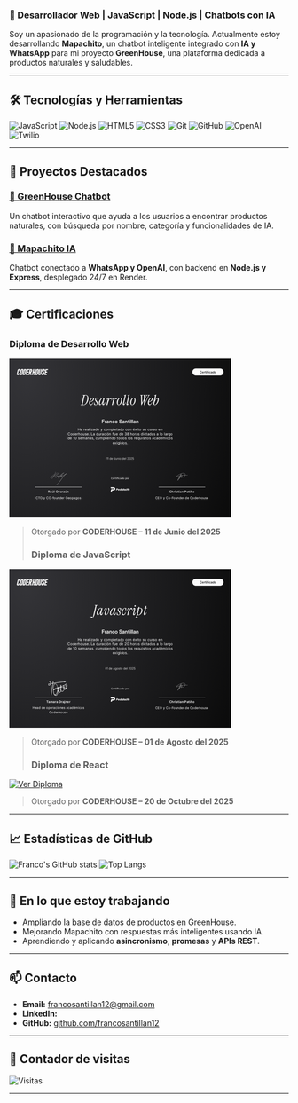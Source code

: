 
### 🚀 Desarrollador Web | JavaScript | Node.js | Chatbots con IA  

Soy un apasionado de la programación y la tecnología. Actualmente estoy desarrollando **Mapachito**, un chatbot inteligente integrado con **IA y WhatsApp** para mi proyecto **GreenHouse**, una plataforma dedicada a productos naturales y saludables.

---

## 🛠️ Tecnologías y Herramientas  

![JavaScript](https://img.shields.io/badge/JavaScript-F7DF1E?style=for-the-badge&logo=javascript&logoColor=black)
![Node.js](https://img.shields.io/badge/Node.js-43853D?style=for-the-badge&logo=node.js&logoColor=white)
![HTML5](https://img.shields.io/badge/HTML5-E34F26?style=for-the-badge&logo=html5&logoColor=white)
![CSS3](https://img.shields.io/badge/CSS3-1572B6?style=for-the-badge&logo=css3&logoColor=white)
![Git](https://img.shields.io/badge/Git-F05032?style=for-the-badge&logo=git&logoColor=white)
![GitHub](https://img.shields.io/badge/GitHub-181717?style=for-the-badge&logo=github&logoColor=white)
![OpenAI](https://img.shields.io/badge/OpenAI-412991?style=for-the-badge&logo=openai&logoColor=white)
![Twilio](https://img.shields.io/badge/Twilio-F22F46?style=for-the-badge&logo=twilio&logoColor=white)

---

## 📌 Proyectos Destacados  

### [🌱 GreenHouse Chatbot](https://francosantillan12.github.io/greenhouse/)  
Un chatbot interactivo que ayuda a los usuarios a encontrar productos naturales, con búsqueda por nombre, categoría y funcionalidades de IA.  

### [🤖 Mapachito IA](https://github.com/francosantillan12/Mapachito-IA)  
Chatbot conectado a **WhatsApp y OpenAI**, con backend en **Node.js y Express**, desplegado 24/7 en Render.  

---

## 🎓 Certificaciones  

### Diploma de Desarrollo Web  
[![Ver Diploma](https://github.com/francosantillan12/certificados/blob/main/diploma-miniatura.png?raw=true)](https://github.com/francosantillan12/certificados/blob/main/diploma-desarrollo-web.png)

> Otorgado por **CODERHOUSE – 11 de Junio del 2025**
>
> ### Diploma de JavaScript  
[![Ver Diploma](https://github.com/francosantillan12/certificados/blob/main/diploma-javascript-miniatura.png?raw=true)](https://github.com/francosantillan12/certificados/blob/main/diploma-JAVASCRIPT.png?raw=true)  
> Otorgado por **CODERHOUSE – 01 de Agosto del 2025**
>
> ### Diploma de React  
[![Ver Diploma](https://raw.githubusercontent.com/francosantillan12/certificados4/main/Diploma-React.png)](https://github.com/francosantillan12/certificados4/blob/main/diploma-React.png?raw=true)  
> Otorgado por **CODERHOUSE – 20 de Octubre del 2025**





---

## 📈 Estadísticas de GitHub  

![Franco's GitHub stats](https://github-readme-stats.vercel.app/api?username=francosantillan12&show_icons=true&theme=tokyonight)
![Top Langs](https://github-readme-stats.vercel.app/api/top-langs/?username=francosantillan12&layout=compact&theme=tokyonight)

---

## 🌱 En lo que estoy trabajando  
- Ampliando la base de datos de productos en GreenHouse.  
- Mejorando Mapachito con respuestas más inteligentes usando IA.  
- Aprendiendo y aplicando **asincronismo**, **promesas** y **APIs REST**.  

---

## 📫 Contacto  

- **Email:** francosantillan12@gmail.com  
- **LinkedIn:** 
- **GitHub:** [github.com/francosantillan12](https://github.com/francosantillan12)  

---

## 👀 Contador de visitas  

![Visitas](https://komarev.com/ghpvc/?username=francosantillan12&label=VISITAS&color=blue&style=for-the-badge)

---

